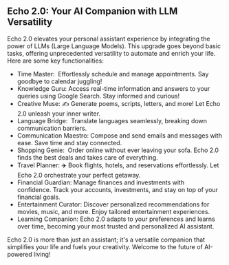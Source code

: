 Echo 2.0: Your AI Companion with LLM Versatility
------------------------------------------------

Echo 2.0 elevates your personal assistant experience by integrating the power of LLMs (Large Language Models). This upgrade goes beyond basic tasks, offering unprecedented versatility to automate and enrich your life. Here are some key functionalities:

-   Time Master: ️ Effortlessly schedule and manage appointments. Say goodbye to calendar juggling!
-   Knowledge Guru: Access real-time information and answers to your queries using Google Search. Stay informed and curious!
-   Creative Muse: ✍️ Generate poems, scripts, letters, and more! Let Echo 2.0 unleash your inner writer.
-   Language Bridge: ️ Translate languages seamlessly, breaking down communication barriers.
-   Communication Maestro: Compose and send emails and messages with ease. Save time and stay connected.
-   Shopping Genie: ️ Order online without ever leaving your sofa. Echo 2.0 finds the best deals and takes care of everything.
-   Travel Planner: ✈️ Book flights, hotels, and reservations effortlessly. Let Echo 2.0 orchestrate your perfect getaway.
-   Financial Guardian: Manage finances and investments with confidence. Track your accounts, investments, and stay on top of your financial goals.
-   Entertainment Curator: Discover personalized recommendations for movies, music, and more. Enjoy tailored entertainment experiences.
-   Learning Companion: Echo 2.0 adapts to your preferences and learns over time, becoming your most trusted and personalized AI assistant.

Echo 2.0 is more than just an assistant; it's a versatile companion that simplifies your life and fuels your creativity. Welcome to the future of AI-powered living!